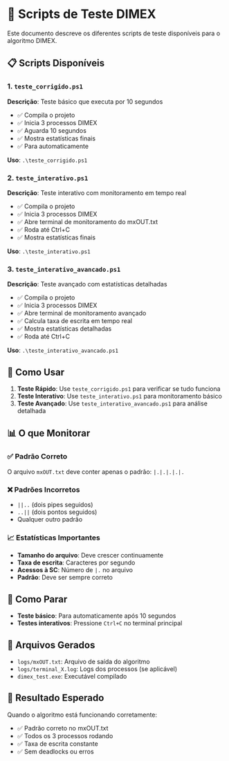 # 🧪 Scripts de Teste DIMEX

Este documento descreve os diferentes scripts de teste disponíveis para o algoritmo DIMEX.

## 📋 Scripts Disponíveis

### 1. `teste_corrigido.ps1`
**Descrição**: Teste básico que executa por 10 segundos
- ✅ Compila o projeto
- ✅ Inicia 3 processos DIMEX
- ✅ Aguarda 10 segundos
- ✅ Mostra estatísticas finais
- ✅ Para automaticamente

**Uso**: `.\teste_corrigido.ps1`

### 2. `teste_interativo.ps1`
**Descrição**: Teste interativo com monitoramento em tempo real
- ✅ Compila o projeto
- ✅ Inicia 3 processos DIMEX
- ✅ Abre terminal de monitoramento do mxOUT.txt
- ✅ Roda até Ctrl+C
- ✅ Mostra estatísticas finais

**Uso**: `.\teste_interativo.ps1`

### 3. `teste_interativo_avancado.ps1`
**Descrição**: Teste avançado com estatísticas detalhadas
- ✅ Compila o projeto
- ✅ Inicia 3 processos DIMEX
- ✅ Abre terminal de monitoramento avançado
- ✅ Calcula taxa de escrita em tempo real
- ✅ Mostra estatísticas detalhadas
- ✅ Roda até Ctrl+C

**Uso**: `.\teste_interativo_avancado.ps1`

## 🎯 Como Usar

1. **Teste Rápido**: Use `teste_corrigido.ps1` para verificar se tudo funciona
2. **Teste Interativo**: Use `teste_interativo.ps1` para monitoramento básico
3. **Teste Avançado**: Use `teste_interativo_avancado.ps1` para análise detalhada

## 📊 O que Monitorar

### ✅ Padrão Correto
O arquivo `mxOUT.txt` deve conter apenas o padrão: `|.|.|.|.|.`

### ❌ Padrões Incorretos
- `||..` (dois pipes seguidos)
- `..||` (dois pontos seguidos)
- Qualquer outro padrão

### 📈 Estatísticas Importantes
- **Tamanho do arquivo**: Deve crescer continuamente
- **Taxa de escrita**: Caracteres por segundo
- **Acessos à SC**: Número de `|.` no arquivo
- **Padrão**: Deve ser sempre correto

## 🛑 Como Parar

- **Teste básico**: Para automaticamente após 10 segundos
- **Testes interativos**: Pressione `Ctrl+C` no terminal principal

## 📁 Arquivos Gerados

- `logs/mxOUT.txt`: Arquivo de saída do algoritmo
- `logs/terminal_X.log`: Logs dos processos (se aplicável)
- `dimex_test.exe`: Executável compilado

## 🎉 Resultado Esperado

Quando o algoritmo está funcionando corretamente:
- ✅ Padrão correto no mxOUT.txt
- ✅ Todos os 3 processos rodando
- ✅ Taxa de escrita constante
- ✅ Sem deadlocks ou erros
